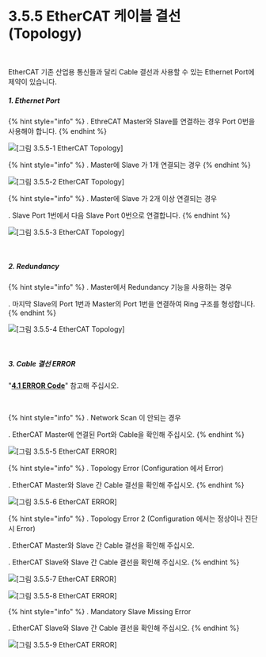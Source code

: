 ﻿# 3.5.5 EtherCAT 케이블 결선 (Topology)

<br>

EtherCAT 기존 산업용 통신들과 달리 Cable 결선과 사용할 수 있는 Ethernet Port에 제약이 있습니다.

##### 1. Ethernet Port

{% hint style="info" %}
\.      EthreCAT Master와 Slave를 연결하는 경우 Port 0번을 사용해야 합니다.
{% endhint %}

![[그림 3.5.5-1 EtherCAT Topology]](<../../_assets/3-Settings-Industrial-Communication/3.5-EtherCAT/5-Error/image_1.png>) 

{% hint style="info" %}
\.      Master에 Slave 가 1개 연결되는 경우
{% endhint %}

![[그림 3.5.5-2 EtherCAT Topology]](<../../_assets/3-Settings-Industrial-Communication/3.5-EtherCAT/5-Error/image_2.png>) 

{% hint style="info" %}
\.      Master에 Slave 가 2개 이상 연결되는 경우

\.      Slave Port 1번에서 다음 Slave Port 0번으로 연결합니다.
{% endhint %}

![[그림 3.5.5-3 EtherCAT Topology]](<../../_assets/3-Settings-Industrial-Communication/3.5-EtherCAT/5-Error/image_3.png>) 

<br>

##### 2. Redundancy 

{% hint style="info" %}
\.      Master에서 Redundancy 기능을 사용하는 경우 

\.      마지막 Slave의 Port 1번과 Master의 Port 1번을 연결하여 Ring 구조를 형성합니다.
{% endhint %}

![[그림 3.5.5-4 EtherCAT Topology]](<../../_assets/3-Settings-Industrial-Communication/3.5-EtherCAT/5-Error/image_4.png>) 


<br>

##### 3. Cable 결선 ERROR


"[**4.1 ERROR Code**](../../4-monitoring-industrial-communication/4-1-error-code.md)" 참고해 주십시오.

<br>

{% hint style="info" %}
\.      Network Scan 이 안되는 경우

\.      EtherCAT Master에 연결된 Port와 Cable을 확인해 주십시오.
{% endhint %}

![[그림 3.5.5-5 EtherCAT ERROR]](<../../_assets/3-Settings-Industrial-Communication/3.5-EtherCAT/5-Error/image_5.png>)

{% hint style="info" %}
\.      Topology Error (Configuration 에서 Error)

\.      EtherCAT Master와 Slave 간 Cable 결선을 확인해 주십시오.
{% endhint %}

![[그림 3.5.5-6 EtherCAT ERROR]](<../../_assets/3-Settings-Industrial-Communication/3.5-EtherCAT/5-Error/image_6.png>)

{% hint style="info" %}
\.      Topology Error 2 (Configuration 에서는 정상이나 진단시 Error)

\.      EtherCAT Master와 Slave 간 Cable 결선을 확인해 주십시오.

\.      EtherCAT Slave와 Slave 간 Cable 결선을 확인해 주십시오.
{% endhint %}

![[그림 3.5.5-7 EtherCAT ERROR]](<../../_assets/3-Settings-Industrial-Communication/3.5-EtherCAT/5-Error/image_7.png>)

![[그림 3.5.5-8 EtherCAT ERROR]](<../../_assets/3-Settings-Industrial-Communication/3.5-EtherCAT/5-Error/image_8.png>)

{% hint style="info" %}
\.      Mandatory Slave Missing Error

\.      EtherCAT Slave와 Slave 간 Cable 결선을 확인해 주십시오.
{% endhint %}

![[그림 3.5.5-9 EtherCAT ERROR]](<../../_assets/3-Settings-Industrial-Communication/3.5-EtherCAT/5-Error/image_9.png>)